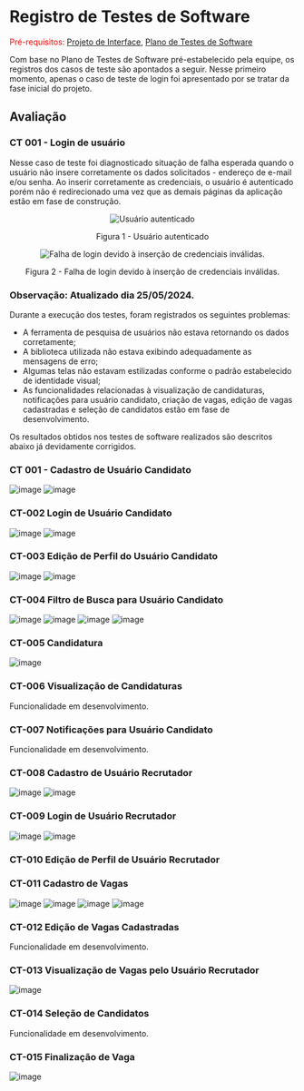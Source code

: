 # Registro de Testes de Software

<span style="color:red">Pré-requisitos: <a href="3-Projeto de Interface.md"> Projeto de Interface</a></span>, <a href="8-Plano de Testes de Software.md"> Plano de Testes de Software</a>

Com base no Plano de Testes de Software pré-estabelecido pela equipe, os registros dos casos de teste são apontados a seguir. Nesse primeiro momento, apenas o caso de teste de login foi apresentado por se tratar da fase inicial do projeto.

## Avaliação

### CT 001 - Login de usuário

Nesse caso de teste foi diagnosticado situação de falha esperada quando o usuário não insere corretamente os dados solicitados - endereço de e-mail e/ou senha. Ao inserir corretamente as credenciais, o usuário é autenticado porém não é redirecionado uma vez que as demais páginas da aplicação estão em fase de construção.

<div style="text-align:center">
    
![Usuário autenticado](https://github.com/ICEI-PUC-Minas-PMV-ADS/pmv-ads-2024-1-e3-proj-mov-t6-pmv-ads-2024-1-e3-proj-recrutech/assets/128100886/00cc5490-0af9-4227-b200-5b80853aacf2)

Figura 1 - Usuário autenticado

![Falha de login devido à inserção de credenciais inválidas.](https://github.com/ICEI-PUC-Minas-PMV-ADS/pmv-ads-2024-1-e3-proj-mov-t6-pmv-ads-2024-1-e3-proj-recrutech/assets/128100886/1fb28232-f00a-43f4-a5e2-b1cded036153)

Figura 2 - Falha de login devido à inserção de credenciais inválidas.

</div>

### Observação: Atualizado dia 25/05/2024.

Durante a execução dos testes, foram registrados os seguintes problemas:
- A ferramenta de pesquisa de usuários não estava retornando os dados corretamente;
- A biblioteca utilizada não estava exibindo adequadamente as mensagens de erro;
- Algumas telas não estavam estilizadas conforme o padrão estabelecido de identidade visual;
- As funcionalidades relacionadas à visualização de candidaturas, notificações para usuário candidato, criação de vagas, edição de vagas cadastradas e seleção de candidatos estão em fase de desenvolvimento.

Os resultados obtidos nos testes de software realizados são descritos abaixo já devidamente corrigidos.

### CT 001 - Cadastro de Usuário Candidato
![image](https://github.com/ICEI-PUC-Minas-PMV-ADS/pmv-ads-2024-1-e3-proj-mov-t6-pmv-ads-2024-1-e3-proj-recrutech/assets/128100886/79f8e4a9-7fd3-45e8-8b29-9f6863825cff)
![image](https://github.com/ICEI-PUC-Minas-PMV-ADS/pmv-ads-2024-1-e3-proj-mov-t6-pmv-ads-2024-1-e3-proj-recrutech/assets/128100886/e6682ce6-13d5-456f-be1f-25beab998f31)




### CT-002 Login de Usuário Candidato
![image](https://github.com/ICEI-PUC-Minas-PMV-ADS/pmv-ads-2024-1-e3-proj-mov-t6-pmv-ads-2024-1-e3-proj-recrutech/assets/128100886/793eaf54-df06-43d6-92a2-124ea1110233)
![image](https://github.com/ICEI-PUC-Minas-PMV-ADS/pmv-ads-2024-1-e3-proj-mov-t6-pmv-ads-2024-1-e3-proj-recrutech/assets/128100886/27a262b1-8a53-4b43-91e0-b179bce790ec)



### CT-003 Edição de Perfil do Usuário Candidato
![image](https://github.com/ICEI-PUC-Minas-PMV-ADS/pmv-ads-2024-1-e3-proj-mov-t6-pmv-ads-2024-1-e3-proj-recrutech/assets/128100886/f014c45a-a029-461a-a7c3-16710c0ce188)
![image](https://github.com/ICEI-PUC-Minas-PMV-ADS/pmv-ads-2024-1-e3-proj-mov-t6-pmv-ads-2024-1-e3-proj-recrutech/assets/128100886/36e31d66-cabb-4126-99a6-0921fc778049)




### CT-004 Filtro de Busca para Usuário Candidato
![image](https://github.com/ICEI-PUC-Minas-PMV-ADS/pmv-ads-2024-1-e3-proj-mov-t6-pmv-ads-2024-1-e3-proj-recrutech/assets/128100886/b955eb2f-af2f-4097-9df3-81900fe4ed0c)
![image](https://github.com/ICEI-PUC-Minas-PMV-ADS/pmv-ads-2024-1-e3-proj-mov-t6-pmv-ads-2024-1-e3-proj-recrutech/assets/128100886/f6b9d53b-8ba2-40db-a19a-00996dcbc1d6)
![image](https://github.com/ICEI-PUC-Minas-PMV-ADS/pmv-ads-2024-1-e3-proj-mov-t6-pmv-ads-2024-1-e3-proj-recrutech/assets/128100886/db86bff8-764d-43f0-92b7-8dd62ea94086)
![image](https://github.com/ICEI-PUC-Minas-PMV-ADS/pmv-ads-2024-1-e3-proj-mov-t6-pmv-ads-2024-1-e3-proj-recrutech/assets/128100886/9aaeacc6-4c40-4e6a-9ba9-f12f49ac2159)


### CT-005 Candidatura
![image](https://github.com/ICEI-PUC-Minas-PMV-ADS/pmv-ads-2024-1-e3-proj-mov-t6-pmv-ads-2024-1-e3-proj-recrutech/assets/128100886/eae1fbd1-7c3a-4d80-a032-f461e7cf3fbc)


### CT-006 Visualização de Candidaturas
Funcionalidade em desenvolvimento.

### CT-007 Notificações para Usuário Candidato
Funcionalidade em desenvolvimento.

### CT-008 Cadastro de Usuário Recrutador
![image](https://github.com/ICEI-PUC-Minas-PMV-ADS/pmv-ads-2024-1-e3-proj-mov-t6-pmv-ads-2024-1-e3-proj-recrutech/assets/128100886/471a86e2-433f-46cd-bc93-542cafc5b12b)
![image](https://github.com/ICEI-PUC-Minas-PMV-ADS/pmv-ads-2024-1-e3-proj-mov-t6-pmv-ads-2024-1-e3-proj-recrutech/assets/128100886/40575072-036c-4fac-b777-a5a272f20796)


### CT-009 Login de Usuário Recrutador
![image](https://github.com/ICEI-PUC-Minas-PMV-ADS/pmv-ads-2024-1-e3-proj-mov-t6-pmv-ads-2024-1-e3-proj-recrutech/assets/128100886/7d5efa8e-8cf7-47c6-9c95-87bebe95c807)
![image](https://github.com/ICEI-PUC-Minas-PMV-ADS/pmv-ads-2024-1-e3-proj-mov-t6-pmv-ads-2024-1-e3-proj-recrutech/assets/128100886/c960a3ca-84bd-4e38-8bf1-fda3a9c7a9fa)



### CT-010 Edição de Perfil de Usuário Recrutador

### CT-011 Cadastro de Vagas
![image](https://github.com/ICEI-PUC-Minas-PMV-ADS/pmv-ads-2024-1-e3-proj-mov-t6-pmv-ads-2024-1-e3-proj-recrutech/assets/128100886/98d46909-6d44-4b97-aad7-dc353f9e64da)
![image](https://github.com/ICEI-PUC-Minas-PMV-ADS/pmv-ads-2024-1-e3-proj-mov-t6-pmv-ads-2024-1-e3-proj-recrutech/assets/128100886/5841cf4e-b368-4d72-a7bc-099c29eb2767)
![image](https://github.com/ICEI-PUC-Minas-PMV-ADS/pmv-ads-2024-1-e3-proj-mov-t6-pmv-ads-2024-1-e3-proj-recrutech/assets/128100886/28ba2ad0-5dcf-43e2-a685-65ad96cfe3e5)
![image](https://github.com/ICEI-PUC-Minas-PMV-ADS/pmv-ads-2024-1-e3-proj-mov-t6-pmv-ads-2024-1-e3-proj-recrutech/assets/128100886/4a5415f3-f271-4b4c-819e-d932cca42d2c)

### CT-012 Edição de Vagas Cadastradas
Funcionalidade em desenvolvimento.

### CT-013 Visualização de Vagas pelo Usuário Recrutador
![image](https://github.com/ICEI-PUC-Minas-PMV-ADS/pmv-ads-2024-1-e3-proj-mov-t6-pmv-ads-2024-1-e3-proj-recrutech/assets/128100886/f6f536ce-35a3-4c83-8ecb-d5d8cda5c674)


### CT-014 Seleção de Candidatos
Funcionalidade em desenvolvimento.

### CT-015 Finalização de Vaga
![image](https://github.com/ICEI-PUC-Minas-PMV-ADS/pmv-ads-2024-1-e3-proj-mov-t6-pmv-ads-2024-1-e3-proj-recrutech/assets/128100886/fe85e9f7-63b3-46f6-a43e-ae36a9b4e0ee)
